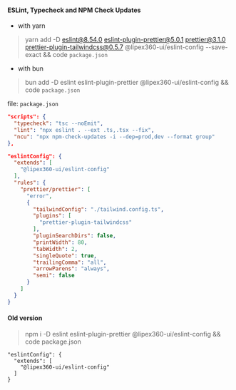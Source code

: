 #### ESLint, Typecheck and NPM Check Updates
* with yarn
> yarn add -D eslint@8.54.0 eslint-plugin-prettier@5.0.1 prettier@3.1.0 prettier-plugin-tailwindcss@0.5.7 @lipex360-ui/eslint-config --save-exact && code `package.json`

* with bun
> bun add -D eslint eslint-plugin-prettier @lipex360-ui/eslint-config && code `package.json`

file: `package.json`
```json
"scripts": {
  "typecheck": "tsc --noEmit",
  "lint": "npx eslint . --ext .ts,.tsx --fix",
  "ncu": "npx npm-check-updates -i --dep=prod,dev --format group"
},

"eslintConfig": {
  "extends": [
    "@lipex360-ui/eslint-config"
  ],
  "rules": {
    "prettier/prettier": [
      "error",
      {
        "tailwindConfig": "./tailwind.config.ts",
        "plugins": [
          "prettier-plugin-tailwindcss"
        ],
        "pluginSearchDirs": false,
        "printWidth": 80,
        "tabWidth": 2,
        "singleQuote": true,
        "trailingComma": "all",
        "arrowParens": "always",
        "semi": false
      }
    ]
  }
}

```

#### Old version

> npm i -D eslint eslint-plugin-prettier @lipex360-ui/eslint-config && code package.json

```
"eslintConfig": {
  "extends": [
    "@lipex360-ui/eslint-config"
  ]
}
```
